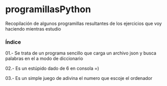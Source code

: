 # programillasPython
Recopilación de algunos programillas resultantes de los ejercicios que voy haciendo mientras estudio

### Índice

01.- Se trata de un programa sencillo que carga un archivo json y busca palabras en el a modo de diccionario

02.- Es un estúpido dado de 6 en consola =)

03.- Es un simple juego de adivina el numero que escoje el ordenador
